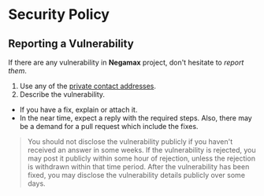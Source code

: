 # Security Policy

## Reporting a Vulnerability

If there are any vulnerability in **Negamax** project, don't hesitate to _report them_.

1. Use any of the [private contact addresses](https://github.com/vignesh-pagadala/negamax#support).
2. Describe the vulnerability.

- If you have a fix, explain or attach it.
- In the near time, expect a reply with the required steps. Also, there may be a demand for a pull request which include the fixes.

> You should not disclose the vulnerability publicly if you haven't received an answer in some weeks.
> If the vulnerability is rejected, you may post it publicly within some hour of rejection, unless the rejection is withdrawn within that time period.
> After the vulnerability has been fixed, you may disclose the vulnerability details publicly over some days.
